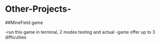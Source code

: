 # Other-Projects-
##MineField game 

-run this game in terminal, 2 modes testing and actual
-game offer up to 3 difficulties
